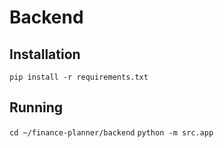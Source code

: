 # Backend

## Installation

`pip install -r requirements.txt`

## Running

`cd ~/finance-planner/backend`
`python -m src.app`
